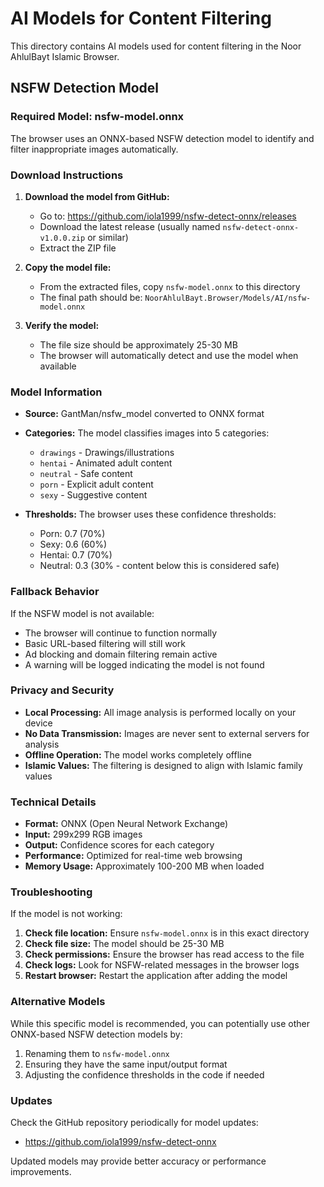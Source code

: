 # AI Models for Content Filtering

This directory contains AI models used for content filtering in the Noor AhlulBayt Islamic Browser.

## NSFW Detection Model

### Required Model: nsfw-model.onnx

The browser uses an ONNX-based NSFW detection model to identify and filter inappropriate images automatically.

### Download Instructions

1. **Download the model from GitHub:**
   - Go to: https://github.com/iola1999/nsfw-detect-onnx/releases
   - Download the latest release (usually named `nsfw-detect-onnx-v1.0.0.zip` or similar)
   - Extract the ZIP file

2. **Copy the model file:**
   - From the extracted files, copy `nsfw-model.onnx` to this directory
   - The final path should be: `NoorAhlulBayt.Browser/Models/AI/nsfw-model.onnx`

3. **Verify the model:**
   - The file size should be approximately 25-30 MB
   - The browser will automatically detect and use the model when available

### Model Information

- **Source:** GantMan/nsfw_model converted to ONNX format
- **Categories:** The model classifies images into 5 categories:
  - `drawings` - Drawings/illustrations
  - `hentai` - Animated adult content
  - `neutral` - Safe content
  - `porn` - Explicit adult content
  - `sexy` - Suggestive content

- **Thresholds:** The browser uses these confidence thresholds:
  - Porn: 0.7 (70%)
  - Sexy: 0.6 (60%)
  - Hentai: 0.7 (70%)
  - Neutral: 0.3 (30% - content below this is considered safe)

### Fallback Behavior

If the NSFW model is not available:
- The browser will continue to function normally
- Basic URL-based filtering will still work
- Ad blocking and domain filtering remain active
- A warning will be logged indicating the model is not found

### Privacy and Security

- **Local Processing:** All image analysis is performed locally on your device
- **No Data Transmission:** Images are never sent to external servers for analysis
- **Offline Operation:** The model works completely offline
- **Islamic Values:** The filtering is designed to align with Islamic family values

### Technical Details

- **Format:** ONNX (Open Neural Network Exchange)
- **Input:** 299x299 RGB images
- **Output:** Confidence scores for each category
- **Performance:** Optimized for real-time web browsing
- **Memory Usage:** Approximately 100-200 MB when loaded

### Troubleshooting

If the model is not working:

1. **Check file location:** Ensure `nsfw-model.onnx` is in this exact directory
2. **Check file size:** The model should be 25-30 MB
3. **Check permissions:** Ensure the browser has read access to the file
4. **Check logs:** Look for NSFW-related messages in the browser logs
5. **Restart browser:** Restart the application after adding the model

### Alternative Models

While this specific model is recommended, you can potentially use other ONNX-based NSFW detection models by:
1. Renaming them to `nsfw-model.onnx`
2. Ensuring they have the same input/output format
3. Adjusting the confidence thresholds in the code if needed

### Updates

Check the GitHub repository periodically for model updates:
- https://github.com/iola1999/nsfw-detect-onnx

Updated models may provide better accuracy or performance improvements.
